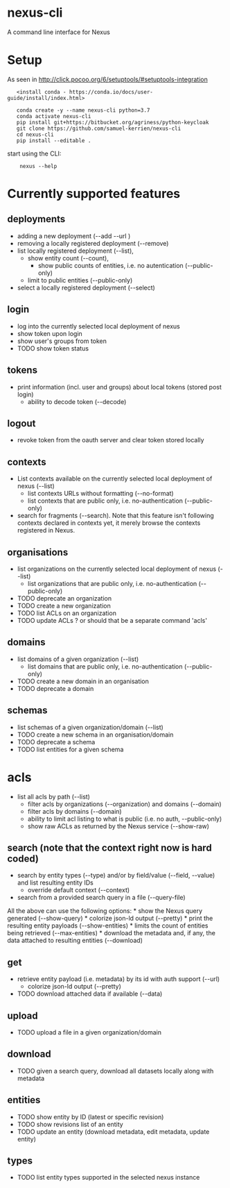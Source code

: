 # nexus-cli
A command line interface for Nexus

# Setup

As seen in http://click.pocoo.org/6/setuptools/#setuptools-integration
```
   <install conda - https://conda.io/docs/user-guide/install/index.html>

   conda create -y --name nexus-cli python=3.7
   conda activate nexus-cli
   pip install git+https://bitbucket.org/agriness/python-keycloak
   git clone https://github.com/samuel-kerrien/nexus-cli
   cd nexus-cli
   pip install --editable .
```

start using the CLI:
```
    nexus --help
```

# Currently supported features

## deployments
* adding a new deployment (--add <name> --url <URL>)
* removing a locally registered deployment (--remove)
* list locally registered deployment (--list), 
  * show entity count (--count), 
    * show public counts of entities, i.e. no autentication (--public-only) 
  * limit to public entities (--public-only)
* select a locally registered deployment (--select)

## login
* log into the currently selected local deployment of nexus
* show token upon login
* show user's groups from token
* TODO show token status

## tokens
* print information (incl. user and groups) about local tokens (stored post login)
    * ability to decode token (--decode)

## logout
* revoke token from the oauth server and clear token stored locally

## contexts
* List contexts available on the currently selected local deployment of nexus (--list)
    * list contexts URLs without formatting (--no-format)
    * list contexts that are public only, i.e. no-authentication (--public-only)
* search for fragments (--search). Note that this feature isn't following contexts declared in contexts yet, 
  it merely browse the contexts registered in Nexus.

## organisations
* list organizations on the currently selected local deployment of nexus (--list)
    * list organizations that are public only, i.e. no-authentication (--public-only)
* TODO deprecate an organization
* TODO create a new organization
* TODO list ACLs on an organization
* TODO update ACLs ? or should that be a separate command 'acls'

## domains
* list domains of a given organization (--list)
    * list domains that are public only, i.e. no-authentication (--public-only)
* TODO create a new domain in an organisation
* TODO deprecate a domain

## schemas
* list schemas of a given organization/domain (--list)
* TODO create a new schema in an organisation/domain
* TODO deprecate a schema
* TODO list entities for a given schema

# acls
* list all acls by path (--list)
    * filter acls by organizations (--organization) and domains (--domain)
    * filter acls by domains (--domain)
    * ability to limit acl listing to what is public (i.e. no auth, --public-only)
    * show raw ACLs as returned by the Nexus service (--show-raw)

## search (note that the context right now is hard coded)
* search by entity types (--type) and/or by field/value (--field, --value) and list resulting entity IDs
    * override default context (--context)
* search from a provided search query in a file (--query-file)

All the above can use the following options:
    * show the Nexus query generated (--show-query)
    * colorize json-ld output (--pretty)
    * print the resulting entity payloads (--show-entities)
    * limits the count of entities being retrieved (--max-entities)
    * download the metadata and, if any, the data attached to resulting entities (--download)

## get
* retrieve entity payload (i.e. metadata) by its id with auth support (--url)
    * colorize json-ld output (--pretty)
* TODO download attached data if available (--data) 

## upload
* TODO upload a file in a given organization/domain

## download
* TODO given a search query, download all datasets locally along with metadata

## entities
* TODO show entity by ID (latest or specific revision)
* TODO show revisions list of an entity
* TODO update an entity (download metadata, edit metadata, update entity) 

## types
* TODO list entity types supported in the selected nexus instance 

